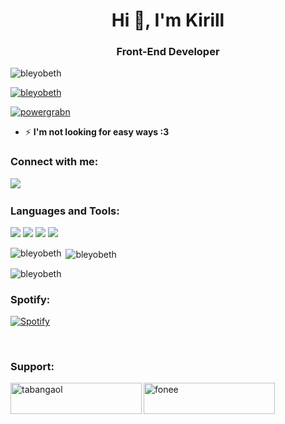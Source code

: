 <h1 align="center">Hi 👋, I'm Kirill</h1>
<h3 align="center">Front-End Developer</h3>

<p>
<a><img src="https://komarev.com/ghpvc/?username=bleyobeth&label=Profile%20views&color=298eff&style=plastic" alt="bleyobeth"/></a>

<a href="https://github.com/ryo-ma/github-profile-trophy"><img src="https://github-profile-trophy.vercel.app/?username=bleyobeth" alt="bleyobeth"/></a>

<a href="https://twitter.com/powergrabn" target="blank"><img src="https://img.shields.io/twitter/follow/powergrabn?logo=twitter&style=for-the-badge" alt="powergrabn"></a>
</p>

- ⚡ **I'm not looking for easy ways :3**

<h3 align="left">Connect with me:</h3>
<p>
<a href="https://www.linkedin.com/in/phineg/"><img src="https://img.shields.io/badge/LinkedIn-0077B5?style=for-the-badge&logo=linkedin&logoColor=white"/></a>
<a href="mailto:taligynn@gmail.com"><img src="https://img.shields.io/badge/Gmail-D14836?style=for-the-badge&logo=gmail&logoColor=white" alt=""></a>
<a href="https://t.me/vindyt"><img src="https://img.shields.io/badge/Telegram-2CA5E0?style=for-the-badge&logo=telegram&logoColor=white" alt=""></a>
</p>


<h3 align="left">Languages and Tools:</h3>
<p>
<a><img src="https://img.shields.io/badge/HTML5-E34F26?style=for-the-badge&logo=html5&logoColor=white"/></a>
<a><img src="https://img.shields.io/badge/CSS3-1572B6?style=for-the-badge&logo=css3&logoColor=white"/></a>
<a><img src="https://img.shields.io/badge/JavaScript-323330?style=for-the-badge&logo=javascript&logoColor=F7DF1E"/></a>
<a><img src="https://img.shields.io/badge/React-20232A?style=for-the-badge&logo=react&logoColor=61DAFB"/></a>
</p>

<p><img align="left" src="https://github-readme-stats.vercel.app/api/top-langs?username=bleyobeth&show_icons=true&theme=dracula&title_color=00a3d7&text_color=ffffff&locale=en&layout=compact" alt="bleyobeth" /></p>

<p>&nbsp;<img align="center" src="https://github-readme-stats.vercel.app/api?username=bleyobeth&show_icons=true&theme=dracula&title_color=00a3d7&text_color=ffffff&locale=en" alt="bleyobeth" /></p>

<p><img align="center" src="https://github-readme-streak-stats.herokuapp.com/?user=bleyobeth&theme=dark" alt="bleyobeth"/></p>

<h3 align="left">Spotify:</h3>
<p>
<a href="https://open.spotify.com/user/31yvp5yno6neterwmdy24lf66qn4"><img src="https://test-h8vo5pheq-bleyobeth.vercel.app/api/spotify" alt="Spotify"></a>
</p><br>

<h3 align="left">Support:</h3>
<p><a href="https://www.buymeacoffee.com/tabangaol"> <img align="left" src="https://cdn.buymeacoffee.com/buttons/v2/default-yellow.png" height="50" width="210" alt="tabangaol" /></a><a href="https://ko-fi.com/fonee"> <img align="left" src="https://cdn.ko-fi.com/cdn/kofi3.png?v=3" height="50" width="210" alt="fonee" /></a></p><br>
